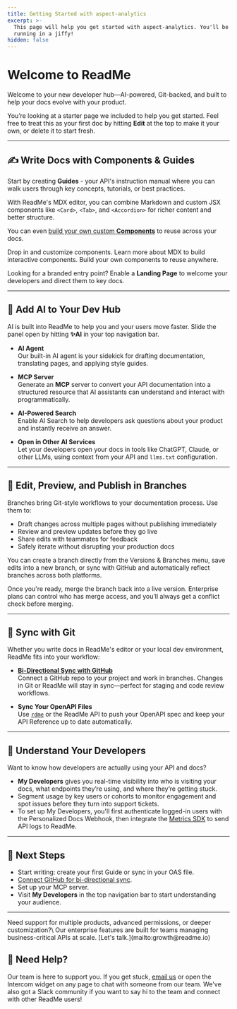 ```yaml
---
title: Getting Started with aspect-analytics
excerpt: >-
  This page will help you get started with aspect-analytics. You'll be up and
  running in a jiffy!
hidden: false
---
```

# Welcome to ReadMe

Welcome to your new developer hub—AI-powered, Git-backed, and built to help your docs evolve with your product.

You’re looking at a starter page we included to help you get started. Feel free to treat this as your first doc by hitting **Edit** at the top to make it your own, or delete it to start fresh.

***

## ✍️ Write Docs with Components & Guides

Start by creating <Anchor label="**Guides**" target="_blank" href="https://docs.readme.com/main/docs/creating-and-managing-guides">**Guides**</Anchor> - your API's instruction manual where you can walk users through key concepts, tutorials, or best practices.

With ReadMe's MDX editor, you can combine Markdown and custom JSX components like `<Card>`, `<Tab>`, and `<Accordion>` for richer content and better structure.

You can even [build your own custom **Components**](/docs/getting-started#/settings/custom-components/start) to reuse across your docs.

<Cards columns={3}>
  <Card title="Explore the Component Marketplace" href="https://github.com/readmeio/marketplace/tree/main/components" icon="fa-store" target="_blank">
    Drop in and customize components.
  </Card>

  <Card title="MDX (Markdown + JSX)" href="https://docs.readme.com/main/docs/mdx" icon="fa-code">
    Learn more about MDX to build interactive components.
  </Card>

  <Card title="Custom MDX Components" href="https://docs.readme.com/main/docs/building-custom-mdx-components" icon="fa-wrench">
    Build your own components to reuse anywhere.
  </Card>
</Cards>

Looking for a branded entry point? Enable a **<Anchor label="Landing Page" target="_blank" href="https://docs.readme.com/main/docs/landing-page">Landing Page</Anchor>** to welcome your developers and direct them to key docs.

***

## 🤖 Add AI to Your Dev Hub

AI is built into ReadMe to help you and your users move faster. Slide the panel open by hitting **:sparkles:AI** in your top navigation bar.

* **AI Agent**\
  Our built-in AI agent is your sidekick for drafting documentation, translating pages, and applying style guides.

* **MCP Server**\
  Generate an **MCP** server to convert your API documentation into a structured resource that AI assistants can understand and interact with programmatically.

* **AI-Powered Search**\
  Enable AI Search to help developers ask questions about your product and instantly receive an answer.

* **Open in Other AI Services**\
  Let your developers open your docs in tools like ChatGPT, Claude, or other LLMs, using context from your API and `llms.txt` configuration.

***

## 🌿 Edit, Preview, and Publish in Branches

<Anchor label="Branches" target="_blank" href="https://docs.readme.com/main/docs/branches">Branches</Anchor> bring Git-style workflows to your documentation process. Use them to:

* Draft changes across multiple pages without publishing immediately
* Review and preview updates before they go live
* Share edits with teammates for feedback
* Safely iterate without disrupting your production docs

You can create a branch directly from the Versions & Branches menu, save edits into a new branch, or sync with GitHub and automatically reflect branches across both platforms.

Once you're ready, merge the branch back into a live version. Enterprise plans can control who has merge access, and you’ll always get a conflict check before merging.

***

## 🔁 Sync with Git

Whether you write docs in ReadMe's editor or your local dev environment, ReadMe fits into your workflow:

* **[Bi-Directional Sync with GitHub](https://docs.readme.com/main/docs/bi-directional-sync)**\
  Connect a GitHub repo to your project and work in branches. Changes in Git or ReadMe will stay in sync—perfect for staging and code review workflows.

* **Sync Your OpenAPI Files**\
  Use [`rdme`](https://docs.readme.com/docs/rdme#upload) or the ReadMe API to push your OpenAPI spec and keep your API Reference up to date automatically.

***

## 👀 Understand Your Developers

Want to know how developers are actually using your API and docs?

* **<Anchor label="My Developers" target="_blank" href="https://docs.readme.com/main/docs/developer-dashboard">My Developers</Anchor>** gives you real-time visibility into who is visiting your docs, what endpoints they’re using, and where they’re getting stuck.
* Segment usage by key users or cohorts to monitor engagement and spot issues before they turn into support tickets.
* To set up My Developers, you'll first authenticate logged-in users with the <Anchor label="Personalized Docs Webhook" target="_blank" href="https://docs.readme.com/main/docs/personalized-docs-webhook">Personalized Docs Webhook</Anchor>, then integrate the [Metrics SDK](https://docs.readme.com/main/docs/sending-api-logs) to send API logs to ReadMe.

***

## 🚀 Next Steps

* Start writing: create your first Guide or sync in your OAS file.
* [Connect GitHub for bi-directional sync](/docs/getting-started#/settings/git-connection/github).
* Set up your <Anchor label="MCP server" target="_blank" href="https://docs.readme.com/main/docs/mcp-servers">MCP server</Anchor>.
* Visit **My Developers** in the top navigation bar to start understanding your audience.

***

<Callout icon="💼" theme="default">
  Need support for multiple products, advanced permissions, or deeper customization?\
  Our enterprise features are built for teams managing business-critical APIs at scale. [Let's talk.](mailto:growth@readme.io)
</Callout>

## 💬 Need Help?

Our team is here to support you. If you get stuck, [email us](mailto:support@readme.io) or open the Intercom widget on any page to chat with someone from our team. We've also got a <Anchor label="Slack community" target="_blank" href="https://readme.com/slack">Slack community</Anchor> if you want to say hi to the team and connect with other ReadMe users!
